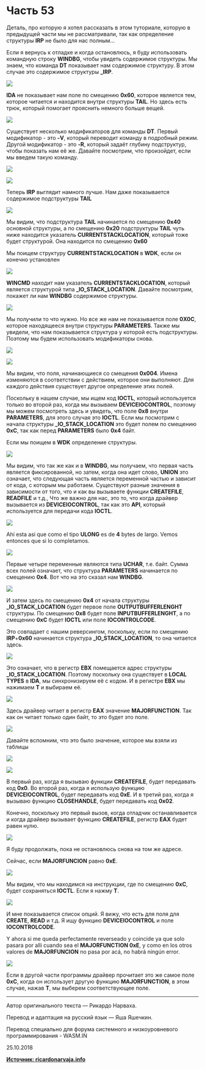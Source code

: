 # Часть 53

Деталь, про которую я хотел рассказать в этом туториале, которую в предыдущей части мы не рассматривали, так как определение структуры **IRP** не было для нас полным...

Если я вернусь к отладке и когда остановлюсь, я буду использовать командную строку **WINDBG**, чтобы увидеть содержимое структуры. Мы знаем, что команда **DT** показывает нам содержимое структуру. В этом случае это содержимое структуры **\_IRP**.

![](.gitbook/assets/53/01.png)

**IDA** не показывает нам поле по смещению **0x60**, которое является тем, которое читается и находится внутри структуры **TAIL**. Но здесь есть трюк, который помогает прояснить немного больше вещей.

![](.gitbook/assets/53/02.png)

Существует несколько модификаторов для команды **DT**. Первый модификатор - это **-V**, который переводит команду в подробный режим. Другой модификатор - это **-R**, который задаёт глубину подструктур, чтобы показать нам её же. Давайте посмотрим, что произойдет, если мы введем такую команду.

![](.gitbook/assets/53/03.png)

![](.gitbook/assets/53/04.png)

Теперь **IRP** выглядит намного лучше. Нам даже показывается содержимое подструктуры **TAIL**

![](.gitbook/assets/53/05.png)

Мы видим, что подструктура **TAIL** начинается по смещению **0x40** основной структуры, а по смещению **0x20** подструктуры **TAIL** чуть ниже находится указатель **CURRENTSTACKLOCATION**, который тоже будет структурой. Она находится по смещению **0x60**

Мы поищем структуру **CURRENTSTACKLOCATION** в **WDK**, если он конечно установлен

![](.gitbook/assets/53/06.png)

**WINCMD** находит нам указатель **CURRENTSTACKLOCATION**, который является структурой типа **\_IO\_STACK\_LOCATION**. Давайте посмотрим, покажет ли нам **WINDBG** содержимое структуры.

![](.gitbook/assets/53/07.png)

Мы получили то что нужно. Но все же нам не показывается поле **0X0C**, которое находящееся внутри структуры **PARAMETERS**. Также мы увидели, что нам показывается структура у которой есть подструктуры. Поэтому мы будем использовать модификаторы снова.

![](.gitbook/assets/53/08.png)

![](.gitbook/assets/53/09.png)

Мы видим, что поля, начинающиеся со смещения **0x004**. Имена изменяются в соответствии с действием, которое они выполняют. Для каждого действия существует другое определение этих полей.

Поскольку в нашем случае, мы ищем код **IOCTL**, который используется только во второй раз, когда мы вызываем **DEVICEIOCONTROL**, поэтому мы можем посмотреть здесь и увидеть, что поле **0x8** внутри **PARAMETERS**, для этого случая это **IOCTL**. Если мы посмотрим с начала структуры **\_IO\_STACK\_LOCATION** это будет полем по смещению **0xC**, так как перед **PARAMETERS** было **0x4** байт.

Если мы поищем в **WDK** определение структуры.

![](.gitbook/assets/53/10.png)

Мы видим, что так же как и в **WINDBG**, мы получаем, что первая часть является фиксированной, но затем, когда она идет слово, **UNION** это означает, что следующая часть является переменной частью и зависит от кода, с которым мы работаем. Существуют разные значения в зависимости от того, что и как вы вызываете функции **CREATEFILE**, **READFILE** и т.д., Что же важно для нас, это то, что когда драйвер вызывается из **DEVICEIOCONTROL**, так как это **API**, который используется для передачи кода **IOCTL**.

![](.gitbook/assets/53/11.png)

Ahí esta asi que como el tipo **ULONG** es de **4** bytes de largo. Vemos entonces que si lo completamos.

![](.gitbook/assets/53/12.png)

Первые четыре переменные являются типа **UCHAR**, т.е. байт. Сумма всех полей означает, что структура **PARAMETERS** начинается по смещению **0x4**. Вот что на это сказал нам **WINDBG**.

![](.gitbook/assets/53/13.png)

И затем здесь по смещению **0x4** от начала структуры **\_IO\_STACK\_LOCATION** будет первое поле **OUTPUTBUFFERLENGHT** структуры. По смещению **0x8** будет поле **INPUTBUFFERLENGHT**, а по смещению **0xC** будет **IOCTL** или поле **IOCONTROLCODE**.

Это совпадает с нашим реверсингом, поскольку, если по смещению **IRP**+**0x60** начинается структура **\_IO\_STACK\_LOCATION**, то она читается здесь.

![](.gitbook/assets/53/14.png)

Это означает, что в регистр **EBX** помещается адрес структуры **\_IO\_STACK\_LOCATION**. Поэтому поскольку она существует в **LOCAL TYPES** в **IDA**, мы синхронизируем её с кодом. И в регистре **EBX** мы нажимаем **T** и выбираем её.

![](.gitbook/assets/53/15.png)

Здесь драйвер читает в регистр **EAX** значение **MAJORFUNCTION**. Так как он читает только один байт, то это будет это поле.

![](.gitbook/assets/53/16.png)

Давайте вспомним, что это было значение, которое мы взяли из таблицы

![](.gitbook/assets/53/17.png)

![](.gitbook/assets/53/18.png)

В первый раз, когда я вызываю функции **CREATEFILE**, будет передавать код **0x0**. Во второй раз, когда я использую функцию **DEVICEIOCONTROL**, будет передавать код **0xE**. И в третий раз, когда я вызываю функцию **CLOSEHANDLE**, будет передавать код **0x02**.

Конечно, поскольку это первый вызов, когда отладчик останавливается и когда драйвер вызывает функцию **CREATEFILE**, регистр **EAX** будет равен нулю.

![](.gitbook/assets/53/19.png)

Я буду продолжать, пока не остановлюсь снова на том же адресе.

Сейчас, если **MAJORFUNCION** равно **0xE**.

![](.gitbook/assets/53/20.png)

Мы видим, что мы находимся на инструкции, где по смещению **0xC**, будет сохраняться **IOCTL**. Если я нажму **T**.

![](.gitbook/assets/53/21.png)

И мне показывается список опций. Я вижу, что есть для поля для **CREATE**, **READ** и т.д. Я ищу функцию **DEVICEIOCONTROL** и поле **IOCONTROLCODE**.

Y ahora si me queda perfectamente reverseado y coincide ya que solo pasara por alli cuando sea el **MAJORFUNCTION 0xE**, y como en los otros valores de **MAJORFUNCION** no pasa por acá, no habrá ningún error.

![](.gitbook/assets/53/22.png)

Если в другой части программы драйвер прочитает это же самое поле **0xC**, когда он использует другую функцию **MAJORFUNCTION**, в этом случае, нажав **T**, мы выберем соответствующее поле.

* * *

Автор оригинального текста — Рикардо Нарваха.

Перевод и адаптация на русский язык — Яша Яшечкин.

Перевод специально для форума системного и низкоуровневого программирования - WASM.IN

25.10.2018

[**Источник: ricardonarvaja.info**](http://ricardonarvaja.info/WEB/IDA%20DESDE%20CERO/CURSO%20DE%20IDA%20TUTES/53-INTRODUCCION%20AL%20REVERSING%20CON%20IDA%20PRO%20DESDE%20CERO.docx)
